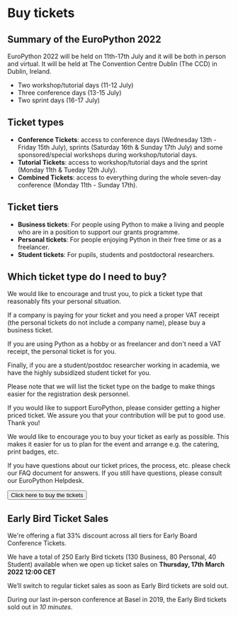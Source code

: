 # Buy tickets

## Summary of the EuroPython 2022

EuroPython 2022 will be held on 11th-17th July and it will be both in person and virtual. It will be held at The Convention Centre Dublin (The CCD) in Dublin, Ireland.

- Two workshop/tutorial days (11-12 July)
- Three conference days (13-15 July)
- Two sprint days (16-17 July)


## Ticket types

- **Conference Tickets**: access to conference days (Wednesday 13th - Friday 15th July), sprints (Saturday 16th & Sunday 17th July) and some sponsored/special workshops during workshop/tutorial days.
- **Tutorial Tickets**: access to workshop/tutorial days and the sprint (Monday 11th & Tueday 12th July).
- **Combined Tickets**: access to everything during the whole seven-day conference (Monday 11th - Sunday 17th).


## Ticket tiers

- **Business tickets**: For people using Python to make a living and people who are in a position to support our grants programme.
- **Personal tickets**: For people enjoying Python in their free time or as a freelancer.
- **Student tickets**: For pupils, students and postdoctoral researchers.


## Which ticket type do I need to buy?

We would like to encourage and trust you, to pick a ticket type that reasonably fits your personal situation.

If a company is paying for your ticket and you need a proper VAT receipt (the personal tickets do not include a company name), please buy a business ticket.

If you are using Python as a hobby or as freelancer and don't need a VAT receipt, the personal ticket is for you.

Finally, if you are a student/postdoc researcher working in academia, we have the highly subsidized student ticket for you.

Please note that we will list the ticket type on the badge to make things easier for the registration desk personnel.

If you would like to support EuroPython, please consider getting a higher priced ticket. We assure you that your contribution will be put to good use. Thank you!

We would like to encourage you to buy your ticket as early as possible. This makes it easier for us to plan for the event and arrange e.g. the catering, print badges, etc.

If you have questions about our ticket prices, the process, etc. please check our FAQ document for answers. If you still have questions, please consult our EuroPython Helpdesk.


<a href="https://tickets.europython.eu"><button>Click here to buy the tickets</button></a>


## Early Bird Ticket Sales

We're offering a flat 33% discount across all tiers for Early Board Conference Tickets.

We have a total of 250 Early Bird tickets (130 Business, 80 Personal, 40 Student) available when we open up ticket sales on **Thursday, 17th March 2022 12:00 CET**

We’ll switch to regular ticket sales as soon as Early Bird tickets are sold out.

During our last in-person conference at Basel in 2019, the Early Bird tickets sold out in _10 minutes_.
